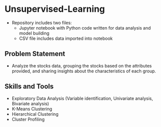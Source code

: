 # Unsupervised-Learning
- Repository includes two files:
  - Jupyter notebook with Python code written for data analysis and model building
  - CSV file includes data imported into notebook
## Problem Statement
- Analyze the stocks data, grouping the stocks based on the attributes provided, and sharing insights about the characteristics of each group.
## Skills and Tools
- Exploratory Data Analysis (Variable identification, Univariate analysis, Bivariate analysis)
- K-Means Clustering
- Hierarchical Clustering
- Cluster Profiling
